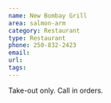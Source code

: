 ```yaml
---
name: New Bombay Grill
area: salmon-arm
category: Restaurant
type: Restaurant
phone: 250-832-2423
email: 
url: 
tags:
---
```


Take-out only. Call in orders.